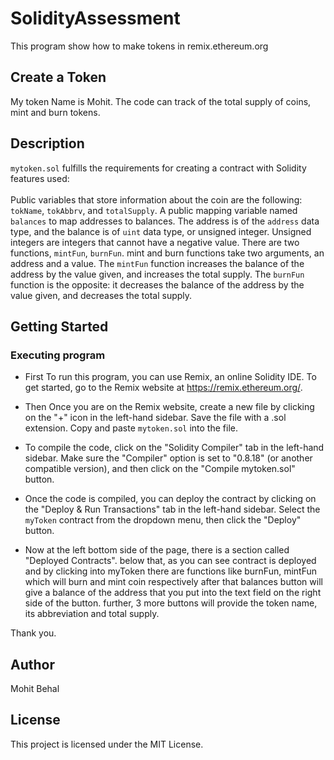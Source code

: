 # SolidityAssessment
This program show how to make tokens in remix.ethereum.org 

## Create a Token
My token Name is Mohit.
The code can track of the total supply of coins, mint and burn tokens. 

## Description

`mytoken.sol` fulfills the requirements for creating a contract with Solidity features used:\
\
Public variables that store information about the coin are the following: `tokName`, `tokAbbrv`, and `totalSupply`. A public mapping variable named `balances` to map addresses to balances. The address is of the `address` data type, and the balance is of `uint` data type, or unsigned integer.
Unsigned integers are integers that cannot have a negative value.
There are two functions, `mintFun`, `burnFun`. 
mint and burn functions take two arguments, an address and a value.
The `mintFun` function increases the balance of the address by the value given, and increases the total supply.
The `burnFun` function is the opposite: it decreases the balance of the address by the value given, and decreases the total supply.

## Getting Started

### Executing program

- First To run this program, you can use Remix, an online Solidity IDE. To get started, go to the Remix website at https://remix.ethereum.org/.

- Then Once you are on the Remix website, create a new file by clicking on the "+" icon in the left-hand sidebar. Save the file with a .sol extension. Copy and paste `mytoken.sol` into the file.

- To compile the code, click on the "Solidity Compiler" tab in the left-hand sidebar. Make sure the "Compiler" option is set to "0.8.18" (or another compatible version), and then click on the "Compile mytoken.sol" button.

- Once the code is compiled, you can deploy the contract by clicking on the "Deploy & Run Transactions" tab in the left-hand sidebar. Select the `myToken` contract from the dropdown menu, then click the "Deploy" button.

- Now at the left bottom side of the page, there is a section called "Deployed Contracts". below that, as you can see contract is deployed and by clicking into myToken there are functions like burnFun, mintFun which will burn and mint coin respectively after that balances button will give a balance of the address that you put into the text field on the right side of the button. further, 3 more buttons will provide the token name, its abbreviation and total supply.

Thank you.

## Author

Mohit Behal

## License

This project is licensed under the MIT License.
